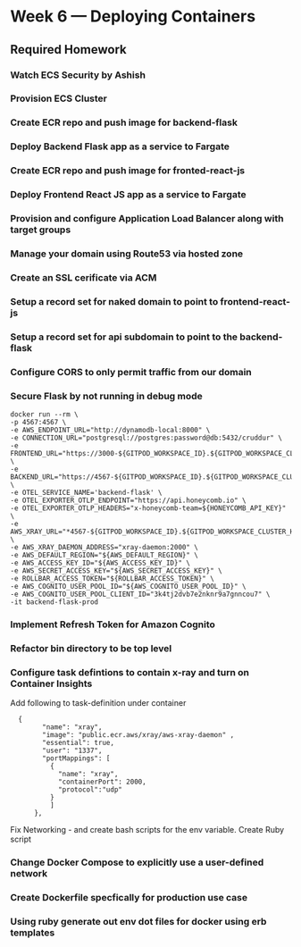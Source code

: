 # Week 6 — Deploying Containers

## Required Homework

### Watch ECS Security by Ashish

### Provision ECS Cluster

### Create ECR repo and push image for backend-flask

### Deploy Backend Flask app as a service to Fargate

### Create ECR repo and push image for fronted-react-js

### Deploy Frontend React JS app as a service to Fargate

### Provision and configure Application Load Balancer along with target groups


### Manage your domain using Route53 via hosted zone

### Create an SSL cerificate via ACM

### Setup a record set for naked domain to point to frontend-react-js

### Setup a record set for api subdomain to point to the backend-flask

### Configure CORS to only permit traffic from our domain

### Secure Flask by not running in debug mode
``` 
docker run --rm \
-p 4567:4567 \
-e AWS_ENDPOINT_URL="http://dynamodb-local:8000" \
-e CONNECTION_URL="postgresql://postgres:password@db:5432/cruddur" \
-e FRONTEND_URL="https://3000-${GITPOD_WORKSPACE_ID}.${GITPOD_WORKSPACE_CLUSTER_HOST}" \
-e BACKEND_URL="https://4567-${GITPOD_WORKSPACE_ID}.${GITPOD_WORKSPACE_CLUSTER_HOST}" \
-e OTEL_SERVICE_NAME='backend-flask' \
-e OTEL_EXPORTER_OTLP_ENDPOINT="https://api.honeycomb.io" \
-e OTEL_EXPORTER_OTLP_HEADERS="x-honeycomb-team=${HONEYCOMB_API_KEY}" \
-e AWS_XRAY_URL="*4567-${GITPOD_WORKSPACE_ID}.${GITPOD_WORKSPACE_CLUSTER_HOST}*" \
-e AWS_XRAY_DAEMON_ADDRESS="xray-daemon:2000" \
-e AWS_DEFAULT_REGION="${AWS_DEFAULT_REGION}" \
-e AWS_ACCESS_KEY_ID="${AWS_ACCESS_KEY_ID}" \
-e AWS_SECRET_ACCESS_KEY="${AWS_SECRET_ACCESS_KEY}" \
-e ROLLBAR_ACCESS_TOKEN="${ROLLBAR_ACCESS_TOKEN}" \
-e AWS_COGNITO_USER_POOL_ID="${AWS_COGNITO_USER_POOL_ID}" \
-e AWS_COGNITO_USER_POOL_CLIENT_ID="3k4tj2dvb7e2nknr9a7gnncou7" \   
-it backend-flask-prod
```

### Implement Refresh Token for Amazon Cognito

### Refactor bin directory to be top level

### Configure task defintions to contain x-ray and turn on Container Insights

Add following to task-definition under container
```
  {
        "name": "xray",
        "image": "public.ecr.aws/xray/aws-xray-daemon" ,
        "essential": true,
        "user": "1337",
        "portMappings": [
          {
            "name": "xray",
            "containerPort": 2000,
            "protocol":"udp"
          }
          ]
      },
```
Fix Networking - and create bash scripts for the env variable.
Create Ruby script 

### Change Docker Compose to explicitly use a user-defined network

### Create Dockerfile specfically for production use case

### Using ruby generate out env dot files for docker using erb templates

